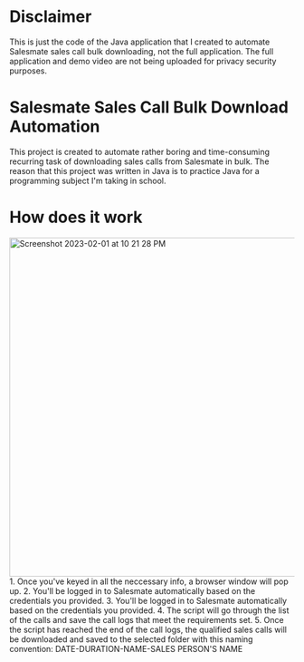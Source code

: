 # Disclaimer

This is just the code of the Java application that I created to automate Salesmate sales call bulk downloading, not the full application. The full application and demo video are not being uploaded for privacy security purposes. 

# Salesmate Sales Call Bulk Download Automation

This project is created to automate rather boring and time-consuming recurring task of downloading sales calls from Salesmate in bulk. The reason that this project was written in Java is to practice Java for a programming subject I'm taking in school.

# How does it work

<img width="598" alt="Screenshot 2023-02-01 at 10 21 28 PM" src="https://user-images.githubusercontent.com/92936025/216068652-048b5e0e-3d4c-41e5-a82d-e3d6750b9cdd.png">
1. Once you've keyed in all the neccessary info, a browser window will pop up.
2. You'll be logged in to Salesmate automatically based on the credentials you provided.
3. You'll be logged in to Salesmate automatically based on the credentials you provided.
4. The script will go through the list of the calls and save the call logs that meet the requirements set.
5. Once the script has reached the end of the call logs, the qualified sales calls will be downloaded and saved to the selected folder with this naming convention: DATE-DURATION-NAME-SALES PERSON'S NAME

